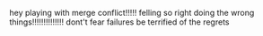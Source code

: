 hey playing with merge conflict!!!!!
felling so right doing the wrong things!!!!!!!!!!!!!!
dont't fear failures be terrified of the regrets
